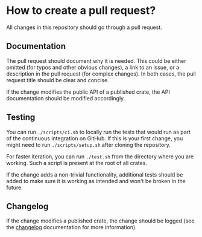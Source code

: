 # How to create a pull request?

All changes in this repository should go through a pull request.

## Documentation

The pull request should document why it is needed. This could be either omitted (for typos and other
obvious changes), a link to an issue, or a description in the pull request (for complex changes). In
both cases, the pull request title should be clear and concise.

If the change modifies the public API of a published crate, the API documentation should be
modified accordingly.

## Testing

You can run `./scripts/ci.sh` to locally run the tests that would run as part of the continuous
integration on GitHub. If this is your first change, you might need to run `./scripts/setup.sh`
after cloning the repository.

For faster iteration, you can run `./test.sh` from the directory where you are working. Such a
script is present at the root of all crates.

If the change adds a non-trivial functionality, additional tests should be added to make sure it is
working as intended and won't be broken in the future.

## Changelog

If the change modifies a published crate, the change should be logged (see the
[changelog](./changelog.md) documentation for more information).
